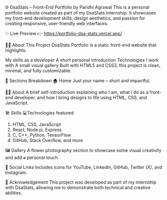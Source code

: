 🌐 DsaStats – Front-End Portfolio by Paridhi Agrawal
This is a personal portfolio website created as part of my DsaStats internship. It showcases my front-end development skills, design aesthetics, and passion for creating responsive, user-friendly web interfaces.

✨ Live Preview
👉 https://portfolio-dsa-stats.vercel.app/

🧑‍💻 About This Project
DsaStats Portfolio is a static front-end website that highlights:

My skills as a developer
A short personal introduction
Technologies I work with
A small visual gallery
Built with HTML5 and CSS3, this project is clean, minimal, and fully customizable.

📁 Sections Breakdown
🏠 Home
Just your name – short and impactful.

🙋‍♀️ About
A brief self-introduction explaining who I am, what I do as a front-end developer, and how I bring designs to life using HTML, CSS, and JavaScript.

🛠 Skills
💻Technologies featured:
1. HTML, CSS, JavaScript
2. React, Node.js, Express
3. C, C++, Python, TensorFlow
4. GitHub, Stack Overflow, and more

🖼 Gallery
A flower photography section to showcase some visual creativity and add a personal touch.

🔗 Social Links
Includes icons for YouTube, LinkedIn, GitHub, Twitter (X), and Instagram.

🙌 Acknowledgement
This project was developed as part of my internship with DsaStats, allowing me to demonstrate both technical and creative abilities.
